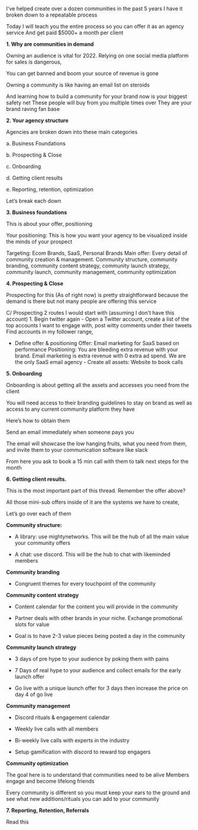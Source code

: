 I've helped create over a dozen communities in the past 5 years I have it broken down to a repeatable process

Today I will teach you the entire process so you can offer it as an agency service And get paid $5000+ a month per client

**1. Why are communities in demand**

Owning an audience is vital for 2022. Relying on one social media platform for sales is dangerous,

You can get banned and boom your source of revenue is gone

Owning a community is like having an email list on steroids

And learning how to build a community for your brand now is your biggest safety net These people will buy from you multiple times over They are your brand raving fan base



**2. Your agency structure**

Agencies are broken down into these main categories

a. Business Foundations

b. Prospecting & Close

c. Onboarding

d. Getting client results

e. Reporting, retention, optimization

Let’s break each down




**3. Business foundations**

This is about your offer, positioning

Your positioning: This is how you want your agency to be visualized inside the minds of your prospect


Targeting: Ecom Brands, SaaS, Personal Brands Main offer: Every detail of community creation & management. Community structure, community branding, community content strategy, community launch strategy, community launch, community management, community optimization




**4. Prospecting & Close**

Prospecting for this (As of right now) is pretty straightforward because the demand is there but not many people are offering this service


C/ Prospecting 2 routes I would start with (assuming I don't have this account) 1. Begin twitter again - Open a Twitter account, create a list of the top accounts I want to engage with, post witty comments under their tweets Find accounts in my follower range,

- Define offer & positioning Offer: Email marketing for SaaS based on performance Positioning: You are bleeding extra revenue with your brand. Email marketing is extra revenue with 0 extra ad spend. We are the only SaaS email agency - Create all assets: Website to book calls




**5. Onboarding**

Onboarding is about getting all the assets and accesses you need from the client

You will need access to their branding guidelines to stay on brand as well as access to any current community platform they have

Here’s how to obtain them

Send an email immediately when someone pays you

The email will showcase the low hanging fruits, what you need from them, and invite them to your communication software like slack

From here you ask to book a 15 min call with them to talk next steps for the month




**6. Getting client results.**

This is the most important part of this thread. Remember the offer above?

All those mini-sub offers inside of it are the systems we have to create,

Let’s go over each of them

**Community structure:**

- A library: use mightynetworks. This will be the hub of all the main value your community offers

- A chat: use discord. This will be the hub to chat with likeminded members

**Community branding**

- Congruent themes for every touchpoint of the community

**Community content strategy**

- Content calendar for the content you will provide in the community

- Partner deals with other brands in your niche. Exchange promotional slots for value

- Goal is to have 2-3 value pieces being posted a day in the community

**Community launch strategy**

- 3 days of pre hype to your audience by poking them with pains

- 7 Days of real hype to your audience and collect emails for the early launch offer

- Go live with a unique launch offer for 3 days then increase the price on day 4 of go live

**Community management**

- Discord rituals & engagement calendar

- Weekly live calls with all members

- Bi-weekly live calls with experts in the industry

- Setup gamification with discord to reward top engagers

**Community optimization**

The goal here is to understand that communities need to be alive Members engage and become lifelong friends

Every community is different so you must keep your ears to the ground and see what new additions/rituals you can add to your community




**7. Reporting, Retention, Referrals**

Read this